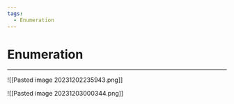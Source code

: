 ```yaml
---
tags:
  - Enumeration
---
```


# Enumeration
---

![[Pasted image 20231202235943.png]]

![[Pasted image 20231203000344.png]]


















